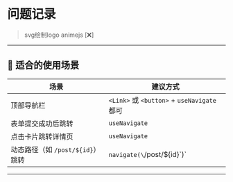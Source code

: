 # 问题记录

> svg绘制logo animejs [❌]
---

## 🎯 适合的使用场景

| 场景                      | 建议方式                                     |
| ----------------------- | ---------------------------------------- |
| 顶部导航栏                   | `<Link>` 或 `<button>` + `useNavigate` 都可 |
| 表单提交成功后跳转               | `useNavigate`                            |
| 点击卡片跳转详情页               | `useNavigate`                            |
| 动态路径（如 `/post/${id}`）跳转 | `navigate(\`/post/\${id}\`)\`            |

---

<!-- 
react-bits（DavidHDev/react-bits）
集成 80+ 动画组件：文本动效、背景动画、交互效果等 
可以用来展示logo Ascii Text || Gradient Text
404页面展示文字动画  Fuzzy Text
来回交互文字动画 Scroll Velocity
动画文字可以用来展示编码时间 Rotating Text
动态卡片 Tilted Card 
3D立体动态卡片 Profile Card
相册浏览 Masonry
左右滑动相册组 Circular Gallery
超好看的照片 Chroma Grid
下拉动画 Lanyard
动态3D菜单 Dock
特效菜单 Gooey Nav
控制音乐声音大小特效组件 Elastic Slider
动态背景 Aurora
-->
